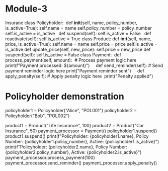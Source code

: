 # Module-3
Insuranc
class Policyholder: 
  def __init__(self, name, policy_number, is_active=True):
    self.name = name
    self.policy_number = policy_number
    self.is_active = is_active
  def suspend(self):
    self.is_active = False
  def reactivate(self):
    self.is_active = True
class Product:
def __init__(self, name, price, is_active=True):
    self.name = name
    self.price = price
    self.is_active = is_active
def update_price(self, new_price):
    self.price = new_price
def suspend(self):
self.is_active = False
class Payment: 
    def process_payment(self, amount): 
    # Process payment logic here
    print(f"Payment processed: ${amount}")
    def send_reminder(self):
    # Send payment reminder logic here
    print("Payment reminder sent")
    def apply_penalty(self):
    # Apply penalty logic here 
    print("Penalty applied")
# Policyholder demonstration
policyholder1 = Policyholder("Alice", "POL001")
policyholder2 = Policyholder("Bob", "POL002")

product1 = Product("Life Insurance", 100)
product2 = Product("Car Insurance", 50)
payment_processor = Payment()
policyholder1.suspend()
product1.suspend()
print(f"Policyholder: {policyholder1.name}, Policy Number: {policyholder1.policy_number}, Active: {policyholder1.is_active}")
print(f"Policyholder: {policyholder2.name}, Policy Number: {policyholder2.policy_number}, Active: {policyholder2.is_active}")
payment_processor.process_payment(100)
payment_processor.send_reminder()
payment_processor.apply_penalty()
